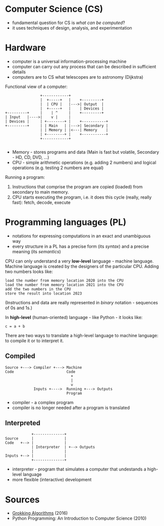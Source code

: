 # Computer Science (CS)

* fundamental question for CS is *what can be computed*?
* it uses techniques of design, analysis, and experimentation 

# Hardware

* computer is a universal information-processing machine
* computer can carry out any process that can be described in sufficient details
* computers are to CS what telescopes are to astronomy (Dijkstra)

Functional view of a computer:

```
                +------------+
                |  +-----+   |    +---------+
                |  | CPU |   |--->| Output  |
                |  +-----+   |    | Devices |
+---------+     |    | ^     |    +---------+
| Input   |---->|    v |     |
| Devices |     | +--------+ |    +-----------+
+---------+     | | Main   | |--->| Secondary |
                | | Memory | |<---| Memory    |
                | +--------+ |    +-----------+
                +------------+
                
```

* Memory - stores programs and data (Main is fast but volatile, Secondary - HD, CD, DVD, ...)
* CPU - simple arithmetic operations (e.g. adding 2 numbers) and logical operations (e.g. testing 2 numbers are equal)

Running a program:

1. Instructions that comprise the program are copied (loaded) from secondary to main memory.
2. CPU starts executing the program, i.e. it does this cycle (really, really fast): fetch, decode, execute

# Programming languages (PL)

* notations for expressing computations in an exact and unambiguous way
* every structure in a PL has a precise form (its *syntax*) and a precise meaning (its *semantics*)

CPU can only understand a very **low-level** language - machine language. Machine language is created by the designers of the particular CPU. Adding two numbers looks like:

```
load the number from memory location 2020 into the CPU
load the number from memory location 2021 into the CPU
add the two numbers in the CPU
store the result into location 2023
```

(Instructions and data are really represented in *binary* notation - sequences of 0s and 1s.)

In **high-level** (human-oriented) language - like Python - it looks like:

```
c = a + b
```

There are two ways to translate a high-level language to machine language: to compile it or to interpret it.

## Compiled

```
Source +---> Compiler +---> Machine
Code                        Code
                              +
                              |
                              v
             Inputs +---->  Running +---> Outputs
                            Program
```

* compiler - a complex program
* compiler is no longer needed after a program is translated

## Interpreted

```
            +--------------+
Source      |              |
Code   +--> |              |
            | Interpreter  | +--> Outputs
            |              |
Inputs +--> |              |
            +--------------+
```

* interpreter - program that simulates a computer that undestands a high-level language
* more flexible (interactive) development

# Sources

* [Grokking Algorithms](https://learning.oreilly.com/library/view/grokking-algorithms-an/9781617292231/) (2016)
* Python Programming: An Introduction to Computer Science (2010)
